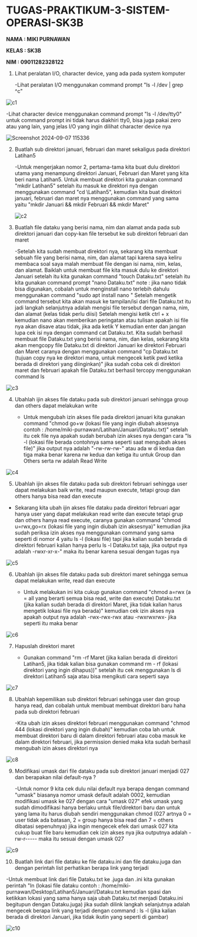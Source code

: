 # TUGAS-PRAKTIKUM-3-SISTEM-OPERASI-SK3B

**NAMA : MIKI PURNAWAN**

**KELAS : SK3B**

**NIM : 09011282328122**


1. Lihat peralatan I/O, character device, yang ada pada system komputer

   -Lihat peralatan I/O menggunakan command prompt "ls -l /dev | grep ^c"

![c1](https://github.com/user-attachments/assets/d8bd06c5-8983-42bc-89fb-1a8048c1ac24)

   -Lihat character device menggunakan command prompt "ls -l /dev/tty0" untuk command prompt ini tidak harus diakhiri tty0, bisa juga pakai zero atau yang lain, yang jelas I/O yang ingin dilihat character device nya

![Screenshot 2024-09-07 115336](https://github.com/user-attachments/assets/40ae0fa7-310e-4823-9fc1-0441f58374e9)

2. Buatlah sub direktori januari, februari dan maret sekaligus pada direktori Latihan5

   -Untuk mengerjakan nomor 2, pertama-tama kita buat dulu direktori utama yang menampung direktori Januari, Februari dan Maret yang kita beri nama Latihan5. Untuk membuat direktori kita gunakan command "mkdir Latihan5" setelah itu masuk ke direktori nya dengan menggunakan command "cd \Latihan5", kemudian kita buat direktori januari, februari dan maret nya menggunakan command yang sama yaitu "mkdir Januari && mkdir Februari && mkdir Maret"

   ![c2](https://github.com/user-attachments/assets/1e329426-56fe-4c86-b5e5-a9e7d1a00620)

3. Buatlah file dataku yang berisi nama, nim dan alamat anda pada sub direktori januari dan copy-kan file tersebut ke sub direktori februari dan maret

   -Setelah kita sudah membuat direktori nya, sekarang kita membuat sebuah file yang berisi nama, nim, dan alamat tapi karena saya keliru membaca soal saya malah membuat file dengan isi nama, nim, kelas, dan alamat. Baiklah untuk membuat file kita masuk dulu ke direktori Januari setelah itu kita gunakan command "touch Dataku.txt" setelah itu kita gunakan command prompt "nano Dataku.txt" note : jika nano tidak bisa digunakan, cobalah untuk menginstall nano terlebih dahulu menggunakan command "sudo apt install nano
" Setelah mengetik command tersebut kita akan masuk ke tampilan/isi dari file Dataku.txt itu jadi langkah selanjutnya adalah mengisi file tersebut dengan nama, nim, dan alamat (kelas tidak perlu diisi) Setelah mengisi ketik ctrl + x kemudian nano akan memberikan peringatan atau tulisan apakah isi file nya akan disave atau tidak, jika ada ketik Y kemudian enter dan jangan lupa cek isi nya dengan command cat Dataku.txt. Kita sudah berhasil membuat file Dataku.txt yang berisi nama, nim, dan kelas, sekarang kita akan mengcopy file Dataku.txt di direktori Januari ke direktori Februari dan Maret caranya dengan menggunakan command "cp Dataku.txt (tujuan copy nya ke direktori mana, untuk mengecek ketik pwd ketika berada di direktori yang diinginkan)" jika sudah coba cek di direktori maret dan februari apakah file Dataku.txt berhasil tercopy menggunakan command ls

![c3](https://github.com/user-attachments/assets/c54ba73b-653a-4567-ac0f-4a31c062a7ac)

4. Ubahlah ijin akses file dataku pada sub direktori januari sehingga group dan others dapat melakukan write

   - Untuk mengubah izin akses file pada direktori januari kita gunakan command "chmod go+w (lokasi file yang ingin diubah aksesnya contoh : /home/miki-purnawan/Latihan/Januari/Dataku.txt)" setelah itu cek file nya apakah sudah berubah izin akses nya dengan cara "ls -l (lokasi file berada contohnya sama seperti saat mengubah akses file)" jika output nya adalah "-rw-rw-rw-" atau ada w di kedua dan tiga maka benar karena rw kedua dan ketiga itu untuk Group dan Others serta rw adalah Read Write 

![c4](https://github.com/user-attachments/assets/f38d1210-c086-450b-ae67-e95a1016d7a5)

5. Ubahlah ijin akses file dataku pada sub direktori februari sehingga user dapat melakukan baik write, read maupun execute, tetapi group dan others hanya bisa read dan execute

  - Sekarang kita ubah ijin akses file dataku pada direktori februari agar hanya user yang dapat melakukan read write dan execute tetapi grup dan others hanya read execute, caranya gunakan command "chmod u=rwx,go=rx (lokasi file yang ingin diubah izin aksesnya)" kemudian jika sudah periksa izin akses nya menggunakan command yang sama seperti di nomor 4 yaitu ls -l (lokasi file) tapi jika kalian sudah berada di direktori februari kalian hanya perlu ls -l Dataku.txt saja, jika output nya adalah -rwxr-xr-x-" maka itu benar karena sesuai dengan tugas nya

![c5](https://github.com/user-attachments/assets/50ce4e0e-fd0f-4e2a-94f0-ea36944bf9ed)

6. Ubahlah ijin akses file dataku pada sub direktori maret sehingga semua dapat melakukan write, read dan execute

   - Untuk melakukan ini kita cukup gunakan command "chmod a=rwx (a = all yang berarti semua bisa read, write dan execute) Dataku.txt (jika kalian sudah berada di direktori Maret, jika tidak kalian harus mengetik lokasi file nya berada)" kemudian cek izin akses nya apakah output nya adalah -rwx-rwx-rwx atau -rwxrwxrwx- jika seperti itu maka benar

![c6](https://github.com/user-attachments/assets/fda842f5-34a6-4aee-b2ce-47dfcf96ec7d)

7. Hapuslah direktori maret

   - Gunakan command "rm -rf Maret (jika kalian berada di direktori Latihan5, jika tidak kalian bisa gunakan command rm - rf (lokasi direktori yang ingin dihapus))" setelah itu cek menggunakan ls di direktori Latihan5 saja atau bisa mengikuti cara seperti saya

![c7](https://github.com/user-attachments/assets/ef60590d-eaa6-4184-908e-cb3087d6d98f)

8. Ubahlah kepemilikan sub direktori februari sehingga user dan group hanya read, dan cobalah untuk membuat membuat direktori baru haha pada sub direktori februari

   -Kita ubah izin akses direktori februari menggunakan command "chmod 444 (lokasi direktori yang ingin diubah)" kemudian coba lah untuk membuat direktori baru di dalam direktori februari atau coba masuk ke dalam direktori februari, jika permission denied maka kita sudah berhasil mengubah izin akses direktori nya

![c8](https://github.com/user-attachments/assets/ddd37a62-7bdc-4eae-892e-025fd205fb7b)

9. Modifikasi umask dari file dataku pada sub direktori januari menjadi 027 dan berapakan nilai default-nya ? 

   -Untuk nomor 9 kita cek dulu nilai default nya berapa dengan command "umask" biasanya nomor umask default adalah 0002, kemudian modifikasi umask ke 027 dengan cara "umask 027" efek umask yang sudah dimodifikasi hanya berlaku untuk file/direktori baru dan untuk yang lama itu harus diubah sendiri menggunakan chmod (027 artnya 0 = user tidak ada batasan, 2 = group hanya bisa read dan 7 = others dibatasi sepenuhnya) jika ingin mengecek efek dari umask 027 kita cukup buat file baru kemudian cek izin akses nya jika outputnya adalah -rw-r----- maka itu sesuai dengan umask 027

![c9](https://github.com/user-attachments/assets/33f3b785-7435-438d-b443-07caf6d9363c)

10. Buatlah link dari file dataku ke file dataku.ini dan file dataku.juga dan dengan perintah list perhatikan berapa link yang terjadi

   -Untuk membuat link dari file Dataku.txt ke .juga dan .ini kita gunakan perintah "ln (lokasi file dataku contoh : /home/miki-purnawan/Desktop/Latihan5/Januari/Dataku.txt kemudian spasi dan ketikkan lokasi yang sama hanya saja ubah Dataku.txt menjadi Dataku.ini begitupun dengan Dataku.juga) jika sudah dilink langkah selanjutnya adalah mengecek berapa link yang terjadi dengan command : ls -l (jika kalian berada di direktori Januari, jika tidak ikutin yang seperti di gambar)

![c10](https://github.com/user-attachments/assets/224ea7c2-3a76-48b0-aeb2-f972ffae5d1b)

